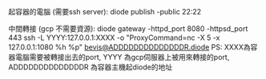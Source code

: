 起容器的電腦 (需要ssh server):
diode publish -public 22:22

中間轉接 (gcp 不需要資源):
    diode gateway -httpd_port 8080 -httpsd_port 443
    ssh -L YYYY:127.0.0.1:XXXX -o "ProxyCommand=nc -X 5 -x 127.0.0.1:1080 %h %p" bevis@ADDDDDDDDDDDDDDR.diode
    PS: XXXX為容器電腦需要被轉接出去的port,   YYYY 為gcp伺服器上被用來轉接的port, ADDDDDDDDDDDDDDR 為容器主機起diode的地址